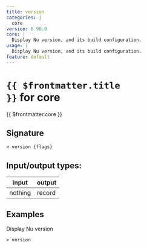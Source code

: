 ```yaml
---
title: version
categories: |
  core
version: 0.90.0
core: |
  Display Nu version, and its build configuration.
usage: |
  Display Nu version, and its build configuration.
feature: default
---
```


<!-- This file is automatically generated. Please edit the command in https://github.com/nushell/nushell instead. -->

# <code>{{ $frontmatter.title }}</code> for core

<div class='command-title'>{{ $frontmatter.core }}</div>

## Signature

`> version {flags} `

## Input/output types:

| input   | output |
| ------- | ------ |
| nothing | record |

## Examples

Display Nu version

```nu
> version

```
